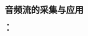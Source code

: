 # 音频流的采集与应用

- [预录制的静态音频]: https://developer.mozilla.org/zh-CN/docs/Web/API/AudioContext/createMediaElementSource

- [实时动态音频流]: https://developer.mozilla.org/zh-CN/docs/Web/API/AudioContext/createMediaStreamSource

  

  

  

  